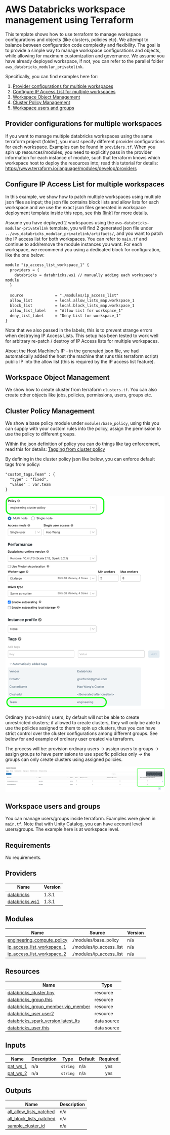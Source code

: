 AWS Databricks workspace management using Terraform
=========================

This template shows how to use terraform to manage workspace configurations and objects (like clusters, policies etc). We attempt to balance between configuration code complexity and flexibility. The goal is to provide a simple way to manage workspace configurations and objects, while allowing for maximum customization and governance. We assume you have already deployed workspace, if not, you can refer to the parallel folder `aws_databricks_modular_privatelink`. 


Specifically, you can find examples here for:
1. [Provider configurations for multiple workspaces](https://github.com/databricks/terraform-databricks-examples/tree/main/examples/aws-workspace-config#provider-configurations-for-multiple-workspaces)
2. [Configure IP Access List for multiple workspaces](https://github.com/databricks/terraform-databricks-examples/tree/main/examples/aws-workspace-config#configure-ip-access-list-for-multiple-workspaces)
3. [Workspace Object Management](https://github.com/databricks/terraform-databricks-examples/tree/main/examples/aws-workspace-config#workspace-object-management)
4. [Cluster Policy Management](https://github.com/databricks/terraform-databricks-examples/tree/main/examples/aws-workspace-config#cluster-policy-management)
5. [Workspace users and groups](https://github.com/databricks/terraform-databricks-examples/tree/main/examples/aws-workspace-config#workspace-users-and-groups)

## Provider configurations for multiple workspaces

If you want to manage multiple databricks workspaces using the same terraform project (folder), you must specify different provider configurations for each workspace. Examples can be found in `providers.tf`.
When you spin up resources/modules, you need to explicitly pass in the provider information for each instance of module, such that terraform knows which workspace host to deploy the resources into; read this tutorial for details: https://www.terraform.io/language/modules/develop/providers

## Configure IP Access List for multiple workspaces

In this example, we show how to patch multiple workspaces using multiple json files as input; the json file contains block lists and allow lists for each workspace and we use the exact json files generated in workspace deployment template inside this repo, see this [[link](https://github.com/databricks/terraform-databricks-examples/tree/main/examples/aws-databricks-modular-privatelink#ip-access-list)] for more details.

Assume you have deployed 2 workspaces using the `aws-databricks-modular-privatelink` template, you will find 2 generated json file under `../aws_databricks_modular_privatelink/artifacts/`, and you want to patch the IP access list for both workspaces. You can refer to `main.tf` and continue to add/remove the module instances you want. For each workspace, we recommend you using a dedicated block for configuration, like the one below:

```hcl
module "ip_access_list_workspace_1" {
  providers = {
    databricks = databricks.ws1 // manually adding each workspace's module
  }

  source              = "./modules/ip_access_list"
  allow_list          = local.allow_lists_map.workspace_1
  block_list          = local.block_lists_map.workspace_1
  allow_list_label    = "Allow List for workspace_1"
  deny_list_label     = "Deny List for workspace_1"
}
```

Note that we also passed in the labels, this is to prevent strange errors when destroying IP Access Lists. This setup has been tested to work well for arbitrary re-patch / destroy of IP Access lists for multiple workspaces.

About the Host Machine's IP - in the generated json file, we had automatically added the host (the machine that runs this terraform script) public IP into the allow list (this is required by the IP access list feature).

## Workspace Object Management

We show how to create cluster from terraform `clusters.tf`. You can also create other objects like jobs, policies, permissions, users, groups etc.

## Cluster Policy Management

We show a base policy module under `modules/base_policy`, using this you can supply with your custom rules into the policy, assign the permission to use the policy to different groups.

Within the json definition of policy you can do things like tag enforcement, read this for details: [Tagging from cluster policy](https://registry.terraform.io/providers/databricks/databricks/latest/docs/resources/cluster_policy)

By defining in the cluster policy json like below, you can enforce default tags from policy:

    "custom_tags.Team" : {
      "type" : "fixed",
      "value" : var.team
    }

![alt text](https://raw.githubusercontent.com/databricks/terraform-databricks-examples/main/examples/aws-workspace-config/images/custom-tags.png?raw=true)

Ordinary (non-admin) users, by default will not be able to create unrestricted clusters; if allowed to create clusters, they will only be able to use the policies assigned to them to spin up clusters, thus you can have strict control over the cluster configurations among different groups. See below for and example of ordinary user created via terraform.

The process will be: provision ordinary users -> assign users to groups -> assign groups to have permissions to use specific policies only -> the groups can only create clusters using assigned policies.

![alt text](https://raw.githubusercontent.com/databricks/terraform-databricks-examples/main/examples/aws-workspace-config/images/policy.png?raw=true)

## Workspace users and groups

You can manage users/groups inside terraform. Examples were given in `main.tf`. Note that with Unity Catalog, you can have account level users/groups. The example here is at workspace level.

<!-- BEGIN_TF_DOCS -->
## Requirements

No requirements.

## Providers

| Name | Version |
|------|---------|
| <a name="provider_databricks"></a> [databricks](#provider\_databricks) | 1.3.1 |
| <a name="provider_databricks.ws1"></a> [databricks.ws1](#provider\_databricks.ws1) | 1.3.1 |

## Modules

| Name | Source | Version |
|------|--------|---------|
| <a name="module_engineering_compute_policy"></a> [engineering\_compute\_policy](#module\_engineering\_compute\_policy) | ./modules/base_policy | n/a |
| <a name="module_ip_access_list_workspace_1"></a> [ip\_access\_list\_workspace\_1](#module\_ip\_access\_list\_workspace\_1) | ./modules/ip_access_list | n/a |
| <a name="module_ip_access_list_workspace_2"></a> [ip\_access\_list\_workspace\_2](#module\_ip\_access\_list\_workspace\_2) | ./modules/ip_access_list | n/a |

## Resources

| Name | Type |
|------|------|
| [databricks_cluster.tiny](https://registry.terraform.io/providers/databricks/databricks/latest/docs/resources/cluster) | resource |
| [databricks_group.this](https://registry.terraform.io/providers/databricks/databricks/latest/docs/resources/group) | resource |
| [databricks_group_member.vip_member](https://registry.terraform.io/providers/databricks/databricks/latest/docs/resources/group_member) | resource |
| [databricks_user.user2](https://registry.terraform.io/providers/databricks/databricks/latest/docs/resources/user) | resource |
| [databricks_spark_version.latest_lts](https://registry.terraform.io/providers/databricks/databricks/latest/docs/data-sources/spark_version) | data source |
| [databricks_user.this](https://registry.terraform.io/providers/databricks/databricks/latest/docs/data-sources/user) | data source |

## Inputs

| Name | Description | Type | Default | Required |
|------|-------------|------|---------|:--------:|
| <a name="input_pat_ws_1"></a> [pat\_ws\_1](#input\_pat\_ws\_1) | n/a | `string` | n/a | yes |
| <a name="input_pat_ws_2"></a> [pat\_ws\_2](#input\_pat\_ws\_2) | n/a | `string` | n/a | yes |

## Outputs

| Name | Description |
|------|-------------|
| <a name="output_all_allow_lists_patched"></a> [all\_allow\_lists\_patched](#output\_all\_allow\_lists\_patched) | n/a |
| <a name="output_all_block_lists_patched"></a> [all\_block\_lists\_patched](#output\_all\_block\_lists\_patched) | n/a |
| <a name="output_sample_cluster_id"></a> [sample\_cluster\_id](#output\_sample\_cluster\_id) | n/a |
<!-- END_TF_DOCS -->
